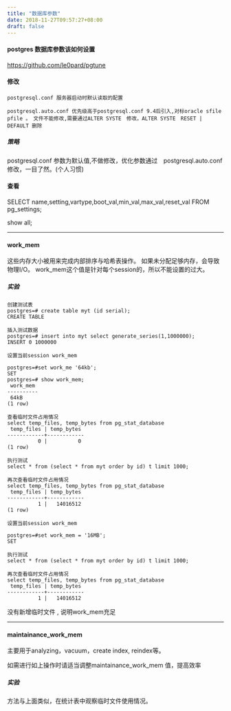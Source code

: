 ```yaml
---
title: "数据库参数"
date: 2018-11-27T09:57:27+08:00
draft: false
---
```


#### postgres 数据库参数该如何设置

https://github.com/le0pard/pgtune

#### 修改

```
postgresql.conf 服务器启动时默认读取的配置

postgresql.auto.conf 优先级高于postgresql.conf 9.4后引入,对标oracle sfile pfile 。　文件不能修改,需要通过ALTER SYSTE　修改，ALTER SYSTE　RESET | DEFAULT 删除
```

##### 策略　

postgresql.conf 参数为默认值,不做修改，优化参数通过　postgresql.auto.conf 修改，一目了然。(个人习惯)

#### 查看

SELECT name,setting,vartype,boot_val,min_val,max_val,reset_val FROM pg_settings;

show all;

---

#### work_mem

这些内存大小被用来完成内部排序与哈希表操作。
如果未分配足够内存，会导致物理I/O。
work_mem这个值是针对每个session的，所以不能设置的过大。

##### 实验
```
创建测试表
postgres=# create table myt (id serial);  
CREATE TABLE

插入测试数据  
postgres=# insert into myt select generate_series(1,1000000);  
INSERT 0 1000000  

设置当前session work_mem

postgres=#set work_me '64kb';
SET  
postgres=# show work_mem;  
 work_mem  
----------  
 64kB  
(1 row)

查看临时文件占用情况
select temp_files, temp_bytes from pg_stat_database
 temp_files | temp_bytes  
------------+------------  
          0 |          0  
(1 row)  

执行测试
select * from (select * from myt order by id) t limit 1000; 

再次查看临时文件占用情况
select temp_files, temp_bytes from pg_stat_database
 temp_files | temp_bytes
------------+------------
          1 |   14016512 
(1 row)

设置当前session work_mem

postgres=#set work_mem = '16MB';  
SET

执行测试
select * from (select * from myt order by id) t limit 1000;

再次查看临时文件占用情况
select temp_files, temp_bytes from pg_stat_database
 temp_files | temp_bytes
------------+------------
          1 |   14016512
```
没有新增临时文件 , 说明work_mem充足

---

#### maintainance_work_mem

主要用于analyzing，vacuum，create index, reindex等。

如需进行如上操作时请适当调整maintainance_work_mem 值，提高效率

##### 实验
方法与上面类似，在统计表中观察临时文件使用情况。




